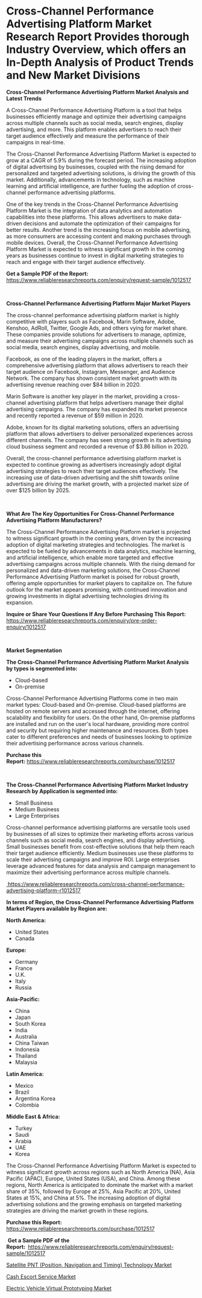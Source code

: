 <p><h1>Cross-Channel Performance Advertising Platform Market Research Report Provides thorough Industry Overview, which offers an In-Depth Analysis of Product Trends and New Market Divisions</h1></p><p><strong>Cross-Channel Performance Advertising Platform Market Analysis and Latest Trends</strong></p>
<p><p>A Cross-Channel Performance Advertising Platform is a tool that helps businesses efficiently manage and optimize their advertising campaigns across multiple channels such as social media, search engines, display advertising, and more. This platform enables advertisers to reach their target audience effectively and measure the performance of their campaigns in real-time.</p><p>The Cross-Channel Performance Advertising Platform Market is expected to grow at a CAGR of 5.9% during the forecast period. The increasing adoption of digital advertising by businesses, coupled with the rising demand for personalized and targeted advertising solutions, is driving the growth of this market. Additionally, advancements in technology, such as machine learning and artificial intelligence, are further fueling the adoption of cross-channel performance advertising platforms.</p><p>One of the key trends in the Cross-Channel Performance Advertising Platform Market is the integration of data analytics and automation capabilities into these platforms. This allows advertisers to make data-driven decisions and automate the optimization of their campaigns for better results. Another trend is the increasing focus on mobile advertising, as more consumers are accessing content and making purchases through mobile devices. Overall, the Cross-Channel Performance Advertising Platform Market is expected to witness significant growth in the coming years as businesses continue to invest in digital marketing strategies to reach and engage with their target audience effectively.</p></p>
<p><strong>Get a Sample PDF of the Report:&nbsp;</strong> <a href="https://www.reliableresearchreports.com/enquiry/request-sample/1012517">https://www.reliableresearchreports.com/enquiry/request-sample/1012517</a></p>
<p>&nbsp;</p>
<p><strong>Cross-Channel Performance Advertising Platform Major Market Players</strong></p>
<p><p>The cross-channel performance advertising platform market is highly competitive with players such as Facebook, Marin Software, Adobe, Kenshoo, AdRoll, Twitter, Google Ads, and others vying for market share. These companies provide solutions for advertisers to manage, optimize, and measure their advertising campaigns across multiple channels such as social media, search engines, display advertising, and mobile.</p><p>Facebook, as one of the leading players in the market, offers a comprehensive advertising platform that allows advertisers to reach their target audience on Facebook, Instagram, Messenger, and Audience Network. The company has shown consistent market growth with its advertising revenue reaching over $84 billion in 2020.</p><p>Marin Software is another key player in the market, providing a cross-channel advertising platform that helps advertisers manage their digital advertising campaigns. The company has expanded its market presence and recently reported a revenue of $59 million in 2020.</p><p>Adobe, known for its digital marketing solutions, offers an advertising platform that allows advertisers to deliver personalized experiences across different channels. The company has seen strong growth in its advertising cloud business segment and recorded a revenue of $3.86 billion in 2020.</p><p>Overall, the cross-channel performance advertising platform market is expected to continue growing as advertisers increasingly adopt digital advertising strategies to reach their target audiences effectively. The increasing use of data-driven advertising and the shift towards online advertising are driving the market growth, with a projected market size of over $125 billion by 2025.</p></p>
<p>&nbsp;</p>
<p><strong>What Are The Key Opportunities For Cross-Channel Performance Advertising Platform Manufacturers?</strong></p>
<p><p>The Cross-Channel Performance Advertising Platform market is projected to witness significant growth in the coming years, driven by the increasing adoption of digital marketing strategies and technologies. The market is expected to be fueled by advancements in data analytics, machine learning, and artificial intelligence, which enable more targeted and effective advertising campaigns across multiple channels. With the rising demand for personalized and data-driven marketing solutions, the Cross-Channel Performance Advertising Platform market is poised for robust growth, offering ample opportunities for market players to capitalize on. The future outlook for the market appears promising, with continued innovation and growing investments in digital advertising technologies driving its expansion.</p></p>
<p><strong>Inquire or Share Your Questions If Any Before Purchasing This Report:</strong> <a href="https://www.reliableresearchreports.com/enquiry/pre-order-enquiry/1012517">https://www.reliableresearchreports.com/enquiry/pre-order-enquiry/1012517</a></p>
<p>&nbsp;</p>
<p><strong>Market Segmentation</strong></p>
<p><strong>The Cross-Channel Performance Advertising Platform Market Analysis by types is segmented into:</strong></p>
<p><ul><li>Cloud-based</li><li>On-premise</li></ul></p>
<p><p>Cross-Channel Performance Advertising Platforms come in two main market types: Cloud-based and On-premise. Cloud-based platforms are hosted on remote servers and accessed through the internet, offering scalability and flexibility for users. On the other hand, On-premise platforms are installed and run on the user's local hardware, providing more control and security but requiring higher maintenance and resources. Both types cater to different preferences and needs of businesses looking to optimize their advertising performance across various channels.</p></p>
<p><strong>Purchase this Report:&nbsp;</strong><a href="https://www.reliableresearchreports.com/purchase/1012517">https://www.reliableresearchreports.com/purchase/1012517</a></p>
<p>&nbsp;</p>
<p><strong>The Cross-Channel Performance Advertising Platform Market Industry Research by Application is segmented into:</strong></p>
<p><ul><li>Small Business</li><li>Medium Business</li><li>Large Enterprises</li></ul></p>
<p><p>Cross-channel performance advertising platforms are versatile tools used by businesses of all sizes to optimize their marketing efforts across various channels such as social media, search engines, and display advertising. Small businesses benefit from cost-effective solutions that help them reach their target audience efficiently. Medium businesses use these platforms to scale their advertising campaigns and improve ROI. Large enterprises leverage advanced features for data analysis and campaign management to maximize their advertising performance across multiple channels.</p></p>
<p><a href="https://www.reliableresearchreports.com/cross-channel-performance-advertising-platform-r1012517">&nbsp;https://www.reliableresearchreports.com/cross-channel-performance-advertising-platform-r1012517</a></p>
<p><strong>In terms of Region, the Cross-Channel Performance Advertising Platform Market Players available by Region are:</strong></p>
<p>
    <p> <strong> North America: </strong>
        <ul>
            <li>United States</li>
            <li>Canada</li>
        </ul>
        </p> 
    <p> <strong> Europe: </strong>
        <ul>
            <li>Germany</li>
            <li>France</li>
            <li>U.K.</li>
            <li>Italy</li>
            <li>Russia</li>
        </ul>
        </p> 
    <p> <strong> Asia-Pacific: </strong>
        <ul>
            <li>China</li>
            <li>Japan</li>
            <li>South Korea</li>
            <li>India</li>
            <li>Australia</li>
            <li>China Taiwan</li>
            <li>Indonesia</li>
            <li>Thailand</li>
            <li>Malaysia</li>
        </ul>
        </p> 
    <p> <strong> Latin America: </strong>
        <ul>
            <li>Mexico</li>
            <li>Brazil</li>
            <li>Argentina Korea</li>
            <li>Colombia</li>
        </ul>
        </p> 
    <p> <strong> Middle East & Africa: </strong>
        <ul>
            <li>Turkey</li>
            <li>Saudi</li>
            <li>Arabia</li>
            <li>UAE</li>
            <li>Korea</li>
        </ul>
    </p>
    </p>
<p><p>The Cross-Channel Performance Advertising Platform Market is expected to witness significant growth across regions such as North America (NA), Asia Pacific (APAC), Europe, United States (USA), and China. Among these regions, North America is anticipated to dominate the market with a market share of 35%, followed by Europe at 25%, Asia Pacific at 20%, United States at 15%, and China at 5%. The increasing adoption of digital advertising solutions and the growing emphasis on targeted marketing strategies are driving the market growth in these regions.</p></p>
<p><strong>Purchase this Report: </strong><a href="https://www.reliableresearchreports.com/purchase/1012517">https://www.reliableresearchreports.com/purchase/1012517</a></p>
<p>&nbsp;<strong>Get a Sample PDF of the Report:&nbsp;&nbsp;</strong><a href="https://www.reliableresearchreports.com/enquiry/request-sample/1012517">https://www.reliableresearchreports.com/enquiry/request-sample/1012517</a></p>
<p><strong></strong></p>
<p><p><a href="https://github.com/mauripalmi/Market-Research-Report-List-4/blob/main/satellite-pnt-position-navigation-and-timing-technology-market.md">Satellite PNT (Position, Navigation and Timing) Technology Market</a></p><p><a href="https://github.com/gulaimolin/Market-Research-Report-List-5/blob/main/cash-escort-service-market.md">Cash Escort Service Market</a></p><p><a href="https://github.com/nicoletavirag/Market-Research-Report-List-4/blob/main/electric-vehicle-virtual-prototyping-market.md">Electric Vehicle Virtual Prototyping Market</a></p></p>